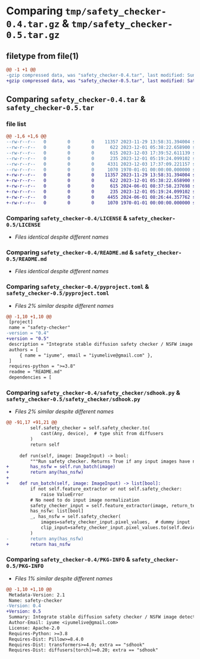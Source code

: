 # Comparing `tmp/safety_checker-0.4.tar.gz` & `tmp/safety_checker-0.5.tar.gz`

## filetype from file(1)

```diff
@@ -1 +1 @@
-gzip compressed data, was "safety_checker-0.4.tar", last modified: Sun Dec  3 17:39:52 2023, max compression
+gzip compressed data, was "safety_checker-0.5.tar", last modified: Sat Jun  1 08:37:58 2024, max compression
```

## Comparing `safety_checker-0.4.tar` & `safety_checker-0.5.tar`

### file list

```diff
@@ -1,6 +1,6 @@
--rw-r--r--   0        0        0    11357 2023-11-29 13:58:31.394004 safety_checker-0.4/LICENSE
--rw-r--r--   0        0        0      622 2023-12-01 05:38:22.658900 safety_checker-0.4/README.md
--rw-r--r--   0        0        0      615 2023-12-03 17:39:52.611139 safety_checker-0.4/pyproject.toml
--rw-r--r--   0        0        0      235 2023-12-01 05:19:24.099102 safety_checker-0.4/safety_checker/__init__.py
--rw-r--r--   0        0        0     4331 2023-12-03 17:37:09.221157 safety_checker-0.4/safety_checker/sdhook.py
--rw-r--r--   0        0        0     1070 1970-01-01 00:00:00.000000 safety_checker-0.4/PKG-INFO
+-rw-r--r--   0        0        0    11357 2023-11-29 13:58:31.394004 safety_checker-0.5/LICENSE
+-rw-r--r--   0        0        0      622 2023-12-01 05:38:22.658900 safety_checker-0.5/README.md
+-rw-r--r--   0        0        0      615 2024-06-01 08:37:58.237698 safety_checker-0.5/pyproject.toml
+-rw-r--r--   0        0        0      235 2023-12-01 05:19:24.099102 safety_checker-0.5/safety_checker/__init__.py
+-rw-r--r--   0        0        0     4455 2024-06-01 08:26:44.357762 safety_checker-0.5/safety_checker/sdhook.py
+-rw-r--r--   0        0        0     1070 1970-01-01 00:00:00.000000 safety_checker-0.5/PKG-INFO
```

### Comparing `safety_checker-0.4/LICENSE` & `safety_checker-0.5/LICENSE`

 * *Files identical despite different names*

### Comparing `safety_checker-0.4/README.md` & `safety_checker-0.5/README.md`

 * *Files identical despite different names*

### Comparing `safety_checker-0.4/pyproject.toml` & `safety_checker-0.5/pyproject.toml`

 * *Files 2% similar despite different names*

```diff
@@ -1,10 +1,10 @@
 [project]
 name = "safety-checker"
-version = "0.4"
+version = "0.5"
 description = "Integrate stable diffusion safety checker / NSFW image detection into web service like FastAPI."
 authors = [
     { name = "iyume", email = "iyumelive@gmail.com" },
 ]
 requires-python = ">=3.8"
 readme = "README.md"
 dependencies = [
```

### Comparing `safety_checker-0.4/safety_checker/sdhook.py` & `safety_checker-0.5/safety_checker/sdhook.py`

 * *Files 2% similar despite different names*

```diff
@@ -91,17 +91,21 @@
         self.safety_checker = self.safety_checker.to(
             cast(Any, device),  # type shit from diffusers
         )
         return self
 
     def run(self, image: ImageInput) -> bool:
         """Run safety checker. Returns True if any input images have nsfw content."""
+        has_nsfw = self.run_batch(image)
+        return any(has_nsfw)
+
+    def run_batch(self, image: ImageInput) -> list[bool]:
         if not self.feature_extractor or not self.safety_checker:
             raise ValueError
         # No need to do input image normalization
         safety_checker_input = self.feature_extractor(image, return_tensors="pt")
         has_nsfw: list[bool]
         _, has_nsfw = self.safety_checker(
             images=safety_checker_input.pixel_values,  # dummy input
             clip_input=safety_checker_input.pixel_values.to(self.device),
         )
-        return any(has_nsfw)
+        return has_nsfw
```

### Comparing `safety_checker-0.4/PKG-INFO` & `safety_checker-0.5/PKG-INFO`

 * *Files 1% similar despite different names*

```diff
@@ -1,10 +1,10 @@
 Metadata-Version: 2.1
 Name: safety-checker
-Version: 0.4
+Version: 0.5
 Summary: Integrate stable diffusion safety checker / NSFW image detection into web service like FastAPI.
 Author-Email: iyume <iyumelive@gmail.com>
 License: Apache-2.0
 Requires-Python: >=3.8
 Requires-Dist: Pillow>=8.4.0
 Requires-Dist: transformers>=4.0; extra == "sdhook"
 Requires-Dist: diffusers[torch]>=0.20; extra == "sdhook"
```

